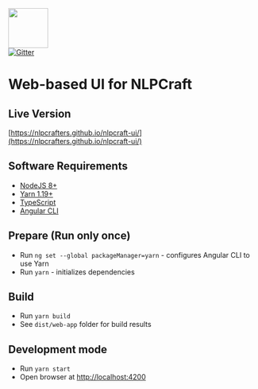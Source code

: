 <img src="https://nlpcraft.org/images/nlpcraft_logo_black.gif" height="80px">
<br>
<a target=_ href="https://gitter.im/nlpcraftorg/community"><img alt="Gitter" src="https://badges.gitter.im/nlpcraftorg/community.svg"></a>

# Web-based UI for NLPCraft

## Live Version

[https://nlpcrafters.github.io/nlpcraft-ui/](https://nlpcrafters.github.io/nlpcraft-ui/)

## Software Requirements

- [NodeJS 8+](https://nodejs.org)
- [Yarn 1.19+](https://yarnpkg.com)
- [TypeScript](https://www.typescriptlang.org/)
- [Angular CLI](https://cli.angular.io/)


## Prepare (Run only once)

 - Run `ng set --global packageManager=yarn` - configures Angular CLI to use Yarn
 - Run `yarn` - initializes dependencies

## Build

 - Run `yarn build` 
 - See `dist/web-app` folder for build results 

 
## Development mode

 - Run `yarn start` 
 - Open browser at [http://localhost:4200](http://localhost:4200)
